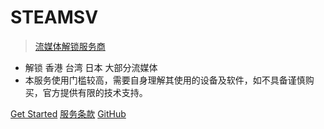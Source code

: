 # STEAMSV

> [流媒体解锁服务商](https://steamsv.com)

- 解锁 香港 台湾 日本 大部分流媒体
- 本服务使用门槛较高，需要自身理解其使用的设备及软件，如不具备谨慎购买，官方提供有限的技术支持。

[Get Started](README.md)
[服务条款](tos.md)
[GitHub](https://github.com/steamsv)
